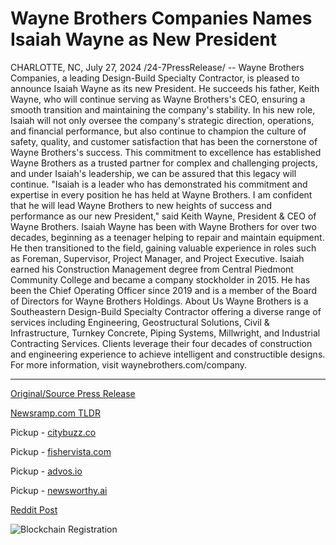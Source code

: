 # Wayne Brothers Companies Names Isaiah Wayne as New President

CHARLOTTE, NC, July 27, 2024 /24-7PressRelease/ -- Wayne Brothers Companies, a leading Design-Build Specialty Contractor, is pleased to announce Isaiah Wayne as its new President. He succeeds his father, Keith Wayne, who will continue serving as Wayne Brothers's CEO, ensuring a smooth transition and maintaining the company's stability.  In his new role, Isaiah will not only oversee the company's strategic direction, operations, and financial performance, but also continue to champion the culture of safety, quality, and customer satisfaction that has been the cornerstone of Wayne Brothers's success. This commitment to excellence has established Wayne Brothers as a trusted partner for complex and challenging projects, and under Isaiah's leadership, we can be assured that this legacy will continue.  "Isaiah is a leader who has demonstrated his commitment and expertise in every position he has held at Wayne Brothers. I am confident that he will lead Wayne Brothers to new heights of success and performance as our new President," said Keith Wayne, President & CEO of Wayne Brothers.  Isaiah Wayne has been with Wayne Brothers for over two decades, beginning as a teenager helping to repair and maintain equipment. He then transitioned to the field, gaining valuable experience in roles such as Foreman, Supervisor, Project Manager, and Project Executive. Isaiah earned his Construction Management degree from Central Piedmont Community College and became a company stockholder in 2015. He has been the Chief Operating Officer since 2019 and is a member of the Board of Directors for Wayne Brothers Holdings.  About Us Wayne Brothers is a Southeastern Design-Build Specialty Contractor offering a diverse range of services including Engineering, Geostructural Solutions, Civil & Infrastructure, Turnkey Concrete, Piping Systems, Millwright, and Industrial Contracting Services. Clients leverage their four decades of construction and engineering experience to achieve intelligent and constructible designs. For more information, visit waynebrothers.com/company. 

---

[Original/Source Press Release](https://www.24-7pressrelease.com/press-release/512858/wayne-brothers-companies-names-isaiah-wayne-as-new-president)
                    

[Newsramp.com TLDR](https://newsramp.com/curated-news/isaiah-wayne-named-president-of-wayne-brothers-companies/532e6450d43bec6af40203e9c57855ae) 


Pickup - [citybuzz.co](https://citybuzz.co/2024/07/27/wayne-brothers-companies-appoints-isaiah-wayne-as-new-president)

Pickup - [fishervista.com](https://fishervista.com/en/isaiah-wayne-appointed-president-of-wayne-brothers-companies/20245305)

Pickup - [advos.io](https://advos.io/en/wayne-brothers-companies-appoints-isaiah-wayne-as-new-president/20245305)

Pickup - [newsworthy.ai](https://newsworthy.ai/curated/wayne-brothers-companies-appoints-isaiah-wayne-as-new-president)
 



[Reddit Post](https://www.reddit.com/r/Leadership_Management/comments/1edag81/isaiah_wayne_named_president_of_wayne_brothers/) 



![Blockchain Registration](https://cdn.newsramp.app/24-7PressRelease/qrcode/247/27/xenorTvi.webp)